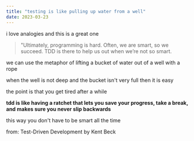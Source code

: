 ```yaml
---
title: "testing is like pulling up water from a well"
date: 2023-03-23
---
```


i love analogies and this is a great one 

> "Ultimately, programming is hard. Often, we are smart, so we succeed. TDD is there to help us out when we’re not so smart. 

we can use the metaphor of lifting a bucket of water out of a well with a rope

when the well is not deep and the bucket isn't very full then it is easy

the point is that you get tired after a while 

**tdd is like having a ratchet that lets you save your progress, take a break, and makes sure you never slip backwards**

this way you don't have to be smart all the time

from: Test-Driven Development by Kent Beck
